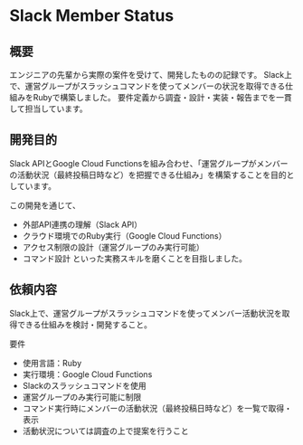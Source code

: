 # Slack Member Status
## 概要
エンジニアの先輩から実際の案件を受けて、開発したものの記録です。
Slack上で、運営グループがスラッシュコマンドを使ってメンバーの状況を取得できる仕組みをRubyで構築しました。
要件定義から調査・設計・実装・報告までを一貫して担当しています。

## 開発目的
Slack APIとGoogle Cloud Functionsを組み合わせ、「運営グループがメンバーの活動状況（最終投稿日時など）を把握できる仕組み」を構築することを目的としています。

この開発を通じて、
- 外部API連携の理解（Slack API）
- クラウド環境でのRuby実行（Google Cloud Functions）
- アクセス制限の設計（運営グループのみ実行可能）
- コマンド設計
といった実務スキルを磨くことを目指しました。

## 依頼内容
Slack上で、運営グループがスラッシュコマンドを使ってメンバー活動状況を取得できる仕組みを検討・開発すること。

要件
- 使用言語：Ruby
- 実行環境：Google Cloud Functions
- Slackのスラッシュコマンドを使用
- 運営グループのみ実行可能に制限
- コマンド実行時にメンバーの活動状況（最終投稿日時など）を一覧で取得・表示
- 活動状況については調査の上で提案を行うこと
